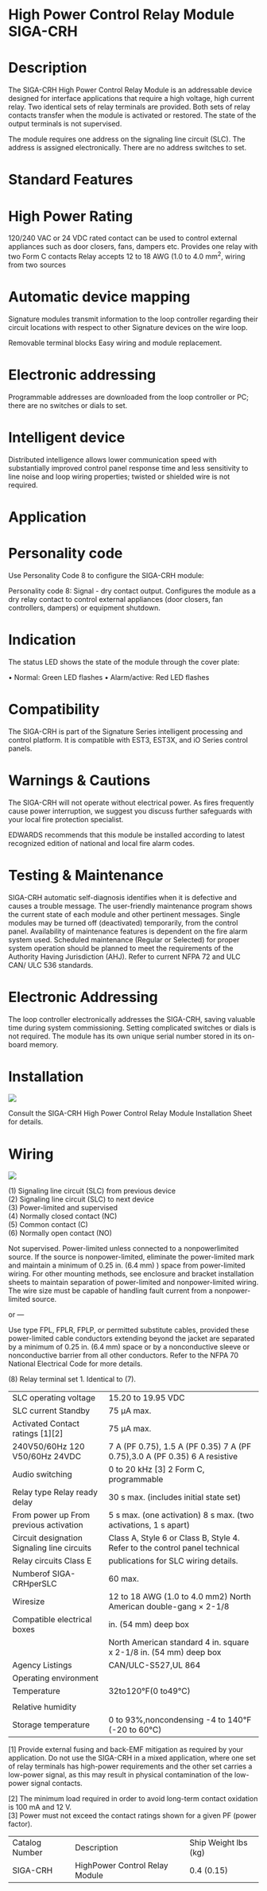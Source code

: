 # High Power Control Relay Module SIGA-CRH  

# Description  

The SIGA-CRH High Power Control Relay Module is an addressable device designed for interface applications that require a high voltage, high current relay. Two identical sets of relay terminals are provided. Both sets of relay contacts transfer when the module is activated or restored. The state of the output terminals is not supervised.  

The module requires one address on the signaling line circuit (SLC). The address is assigned electronically. There are no address switches to set.  

# Standard Features  

# High Power Rating  

120/240 VAC or 24 VDC rated contact can be used to control external appliances such as door closers, fans, dampers etc. Provides one relay with two Form C contacts Relay accepts 12 to 18 AWG (1.0 to $4.0\:\mathsf{m m}^{2},$ wiring from two sources  

# Automatic device mapping  

Signature modules transmit information to the loop controller regarding their circuit locations with respect to other Signature devices on the wire loop.  

Removable terminal blocks Easy wiring and module replacement.  

# Electronic addressing  

Programmable addresses are downloaded from the loop controller or PC; there are no switches or dials to set.  

# Intelligent device  

Distributed intelligence allows lower communication speed with substantially improved control panel response time and less sensitivity to line noise and loop wiring properties; twisted or shielded wire is not required.  

# Application  

# Personality code  

Use Personality Code 8 to configure the SIGA-CRH module:  

Personality code 8: Signal - dry contact output. Configures the module as a dry relay contact to control external appliances (door closers, fan controllers, dampers) or equipment shutdown.  

# Indication  

The status LED shows the state of the module through the cover plate:  

•	 Normal: Green LED flashes •	 Alarm/active: Red LED flashes  

# Compatibility  

The SIGA-CRH is part of the Signature Series intelligent processing and control platform. It is compatible with EST3, EST3X, and iO Series control panels.  

# Warnings & Cautions  

The SIGA-CRH will not operate without electrical power. As fires frequently cause power interruption, we suggest you discuss further safeguards with your local fire protection specialist.  

EDWARDS recommends that this module be installed according to latest recognized edition of national and local fire alarm codes.  

# Testing & Maintenance  

SIGA-CRH automatic self-diagnosis identifies when it is defective and causes a trouble message. The user-friendly maintenance program shows the current state of each module and other pertinent messages. Single modules may be turned off (deactivated) temporarily, from the control panel. Availability of maintenance features is dependent on the fire alarm system used. Scheduled maintenance (Regular or Selected) for proper system operation should be planned to meet the requirements of the Authority Having Jurisdiction (AHJ). Refer to current NFPA 72 and ULC CAN/ ULC 536 standards.  

# Electronic Addressing  

The loop controller electronically addresses the SIGA-CRH, saving valuable time during system commissioning. Setting complicated switches or dials is not required. The module has its own unique serial number stored in its on-board memory.  

# Installation  

![](images/ef30f507551289af3a20113ae08d4f59a93313733cd9dd9bceb9c1d2de0b750d.jpg)  

Consult the SIGA-CRH High Power Control Relay Module Installation Sheet for details.  

# Wiring  

![](images/fd166a46a793cd96f8a91d76e2e62e605c1ef016259c398e17dcec2ea7e2473a.jpg)  

(1)	 Signaling line circuit (SLC) from previous device   
(2)	 Signaling line circuit (SLC) to next device   
(3)	 Power-limited and supervised   
(4)	 Normally closed contact (NC)   
(5)	 Common contact (C)   
(6)	 Normally open contact (NO)  

Not supervised. Power-limited unless connected to a nonpowerlimited source. If the source is nonpower-limited, eliminate the power-limited mark and maintain a minimum of 0.25 in. $(6.4\;\mathsf{m m})$ ) space from power-limited wiring. For other mounting methods, see enclosure and bracket installation sheets to maintain separation of power-limited and nonpower-limited wiring. The wire size must be capable of handling fault current from a nonpower-limited source.  

or —  

Use type FPL, FPLR, FPLP, or permitted substitute cables, provided these power-limited cable conductors extending beyond the jacket are separated by a minimum of 0.25 in. $(6.4\;\mathsf{m m})$ space or by a nonconductive sleeve or nonconductive barrier from all other conductors. Refer to the NFPA 70 National Electrical Code for more details.  

(8)	 Relay terminal set 1. Identical to (7).  

<html><body><table><tr><td>SLC operating voltage</td><td>15.20 to 19.95 VDC</td></tr><tr><td>SLC current Standby</td><td>75 μA max.</td></tr><tr><td>Activated Contact ratings [1][2]</td><td>75 μA max.</td></tr><tr><td>240V50/60Hz 120 V50/60Hz 24VDC</td><td>7 A (PF 0.75), 1.5 A (PF 0.35) 7 A (PF 0.75),3.0 A (PF 0.35) 6 A resistive</td></tr><tr><td>Audio switching</td><td>0 to 20 kHz [3] 2 Form C, programmable</td></tr><tr><td>Relay type Relay ready delay</td><td>30 s max. (includes initial state set)</td></tr><tr><td>From power up From previous activation</td><td>5 s max. (one activation) 8 s max. (two activations, 1 s apart)</td></tr><tr><td>Circuit designation Signaling line circuits</td><td>Class A, Style 6 or Class B, Style 4. Refer to the control panel technical</td></tr><tr><td>Relay circuits Class E</td><td>publications for SLC wiring details.</td></tr><tr><td>Numberof SIGA-CRHperSLC</td><td>60 max.</td></tr><tr><td>Wiresize</td><td>12 to 18 AWG (1.0 to 4.0 mm2) North American double-gang × 2-1/8</td></tr><tr><td>Compatible electrical boxes</td><td>in. (54 mm) deep box</td></tr><tr><td></td><td>North American standard 4 in. square x 2-1/8 in. (54 mm) deep box</td></tr><tr><td>Agency Listings</td><td>CAN/ULC-S527,UL 864</td></tr><tr><td>Operating environment</td><td></td></tr><tr><td>Temperature</td><td>32to120°F(0 to49°C)</td></tr><tr><td></td><td></td></tr><tr><td>Relative humidity</td><td></td></tr><tr><td>Storage temperature</td><td>0 to 93%,noncondensing -4 to 140°F (-20 to 60°C)</td></tr></table></body></html>  

[1]	 Provide external fusing and back-EMF mitigation as required by your application. Do not use the SIGA-CRH in a mixed application, where one set of relay terminals has high-power requirements and the other set carries a low-power signal, as this may result in physical contamination of the low-power signal contacts.  

[2]	 The minimum load required in order to avoid long-term contact oxidation is 100 mA and 12 V.   
[3]	 Power must not exceed the contact ratings shown for a given PF (power factor).  

<html><body><table><tr><td>Catalog Number</td><td>Description</td><td>Ship Weight lbs (kg)</td></tr><tr><td>SIGA-CRH</td><td>HighPower Control Relay Module</td><td>0.4 (0.15)</td></tr></table></body></html>  